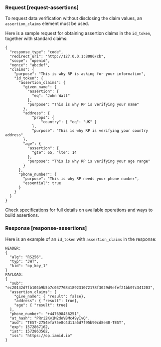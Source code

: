 ### Request [request-assertions] #
To request data verification without disclosing the claim values, an `assertion_claims` element must be used. 

Here is a sample request for obtaining assertion claims in the `id_token`, together with standard claims:

```
{
  "response_type": "code",
  "redirect_uri": "http://127.0.0.1:8080/cb",
  "scope": "openid",
  "nonce": "abcdef",
  "claims": {
    "purpose": "This is why RP is asking for your information",
    "id_token": {
      "assertion_claims": {
        "given_name": {
          "assertion": {
            "eq": "John Wall"
          },
          "purpose": "This is why RP is verifying your name"
        },
        "address": {
            "props": {
                "country": { "eq": "UK" }
            },
            "purpose": "This is why RP is verifying your country address"
        },
        "age": {
          "assertion": {
            "gte": 65, "lte": 14
          },
          "purpose": "This is why RP is verifying your age range"
        }
      },
      "phone_number": {
        "purpose": "This is why RP needs your phone number",
        "essential": true
      }
    }
  }
}
```

Check [specifications](/assertions/claim-assertions-00.html) for full details on available operations and ways to build assertions.

### Response [response-assertions] #

Here is an example of an `id_token` with `assertion_claims` in the response:

```
HEADER:
{
  "alg": "RS256",
  "typ": "JWT",
  "kid": "op_key_1"
}
PAYLOAD:
{
  "sub": "ec20142d7fb104b9b5b7c0377684189231072178f3029d9efef21bb07c341203",
  "assertion_claims": [
    "give_name": { "result": false},
    "address": { "result": true},
    "age": { "result": true}
  ],
  "phone_number": "+447698456251",
  "at_hash": "PRri2Kv1M2doVBMc49yIvQ",
  "aud": "TEST-2754efa75e8c4d11a6d7f95b90cd8e40-TEST",
  "exp": 1572867162,
  "iat": 1572863562,
  "iss": "https://op.iamid.io"
}
```